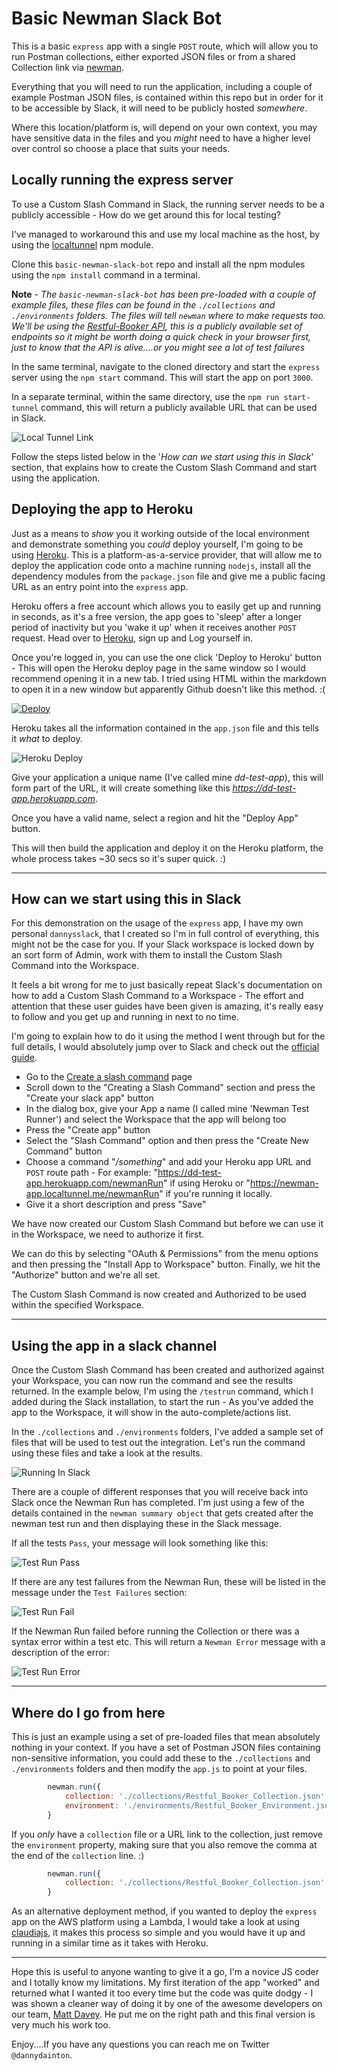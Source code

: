 # Basic Newman Slack Bot

This is a basic `express` app with a single `POST` route, which will allow you to run Postman collections, either exported JSON files or from a shared Collection link via [newman](https://github.com/postmanlabs/newman).

Everything that you will need to run the application, including a couple of example Postman JSON files, is contained within this repo but in order for it to be accessible by Slack, it will need to be publicly hosted _somewhere_. 

Where this location/platform is, will depend on your own context, you may have sensitive data in the files and you _might_ need to have a higher level over control so choose a place that suits your needs.

## Locally running the express server

To use a Custom Slash Command in Slack, the running server needs to be a publicly accessible - How do we get around this for local testing? 

I've managed to workaround this and use my local machine as the host, by using the [localtunnel](https://localtunnel.github.io/www/) npm module.

Clone this `basic-newman-slack-bot` repo and install all the npm modules using the `npm install` command in a terminal.

**Note** - _The `basic-newman-slack-bot` has been pre-loaded with a couple of example files, these files can be found in the `./collections` and `./environments` folders. The files will _tell_ `newman` where to make requests too. We'll be using the [Restful-Booker API](https://restful-booker.herokuapp.com/), this is a publicly available set of endpoints so it might be worth doing a quick check in your browser first, just to know that the API is alive....or you might see a lot of test failures_

In the same terminal, navigate to the cloned directory and start the `express` server using the `npm start` command. This will start the app on port `3000`.

In a separate terminal, within the same directory, use the `npm run start-tunnel` command, this will return a publicly available URL that can be used in Slack. 

![Local Tunnel Link](./public/Local_Tunnel_Link.png)

Follow the steps listed below in the '_How can we start using this in Slack_' section, that explains how to create the Custom Slash Command and start using the application. 

## Deploying the app to Heroku

Just as a means to *show* you it working outside of the local environment and demonstrate something you _could_ deploy yourself, I'm going to be using [Heroku](https://www.heroku.com). This is a platform-as-a-service provider, that will allow me to deploy the application code onto a machine running `nodejs`, install all the dependency modules from the `package.json` file and give me a public facing URL as an entry point into the `express` app.

Heroku offers a free account which allows you to easily get up and running in seconds, as it's a free version, the app goes to 'sleep' after a longer period of inactivity but you 'wake it up' when it receives another `POST` request. Head over to [Heroku](https://signup.heroku.com/), sign up and Log yourself in.

Once you're logged in, you can use the one click 'Deploy to Heroku' button - This will open the Heroku deploy page in the same window so I would recommend opening it in a new tab. I tried using HTML within the markdown to open it in a new window but apparently Github doesn't like this method. :( 

[![Deploy](https://www.herokucdn.com/deploy/button.svg)](https://heroku.com/deploy?template=https://github.com/DannyDainton/basic-newman-slack-bot)

Heroku takes all the information contained in the `app.json` file and this tells it _what_ to deploy.

![Heroku Deploy](./public/Heroku_Deploy.PNG)

Give your application a unique name (I've called mine _dd-test-app_), this will form part of the URL, it will create something like this _https://dd-test-app.herokuapp.com_.

Once you have a valid name, select a region and hit the "Deploy App" button.

This will then build the application and deploy it on the Heroku platform, the whole process takes ~30 secs so it's super quick. :)

---

## How can we start using this in Slack

For this demonstration on the usage of the `express` app, I have my own personal `dannysslack`, that I created so I'm in full control of everything, this might not be the case for you. If your Slack workspace is locked down by an sort form of Admin, work with them to install the Custom Slash Command into the Workspace.

It feels a bit wrong for me to just basically repeat Slack's documentation on how to add a Custom Slash Command to a Workspace - The effort and attention that these user guides have been given is amazing, it's really easy to follow and you get up and running in next to no time.

I'm going to explain how to do it using the method I went through but for the full details, I would absolutely jump over to Slack and check out the [official guide](https://api.slack.com/slash-commands). 

- Go to the [Create a slash command](https://api.slack.com/slash-commands) page
- Scroll down to the "Creating a Slash Command" section and press the "Create your slack app" button
- In the dialog box, give your App a name (I called mine 'Newman Test Runner') and select the Workspace that the app will belong too
- Press the "Create app" button
- Select the "Slash Command" option and then press the "Create New Command" button
- Choose a command "_/something_" and add your Heroku app URL and `POST` route path - For example: "https://dd-test-app.herokuapp.com/newmanRun" if using Heroku or "https://newman-app.localtunnel.me/newmanRun" if you're running it locally.
- Give it a short description and press "Save"

We have now created our Custom Slash Command but before we can use it in the Workspace, we need to authorize it first. 

We can do this by selecting "OAuth & Permissions" from the menu options and then pressing the "Install App to Workspace" button. Finally, we hit the "Authorize" button and we're all set. 

The Custom Slash Command is now created and Authorized to be used within the specified Workspace.

---

## Using the app in a slack channel

Once the Custom Slash Command has been created and authorized against your Workspace, you can now run the command and see the results returned. In the example below, I'm using the `/testrun` command, which I added during the Slack installation, to start the run - As you've added the app to the Workspace, it will show in the auto-complete/actions list.

In the `./collections` and `./environments` folders, I've added a sample set of files that will be used to test out the integration. Let's run the command using these files and take a look at the results.

![Running In Slack](./public/Basic_Slack_Bot.gif)

There are a couple of different responses that you will receive back into Slack once the Newman Run has completed. I'm just using a few of the details contained in the `newman summary object` that gets created after the newman test run and then displaying these in the Slack message.

If all the tests `Pass`, your message will look something like this: 

![Test Run Pass](./public/Test_Run_Pass.png)

If there are any test failures from the Newman Run, these will be listed in the message under the `Test Failures` section:

![Test Run Fail](./public/Test_Run_Fail.png)

If the Newman Run failed before running the Collection or there was a syntax error within a test etc. This will return a `Newman Error` message with a description of the error: 

![Test Run Error](./public/Test_Run_Error.png)

---

## Where do I go from here

This is just an example using a set of pre-loaded files that mean absolutely nothing in your context. If you have a set of Postman JSON files containing non-sensitive information, you could add these to the `./collections` and `./environments` folders and then modify the `app.js` to point at your files. 

```javascript
        newman.run({
            collection: './collections/Restful_Booker_Collection.json',
            environment: './environments/Restful_Booker_Environment.json'
        }
```

If you _only_ have a `collection` file or a URL link to the collection, just remove the `environment` property, making sure that you also remove the comma at the end of the `collection` line. :)

```javascript
        newman.run({
            collection: './collections/Restful_Booker_Collection.json'
        }
```

As an alternative deployment method, if you wanted to deploy the `express` app on the AWS platform using a Lambda, I would take a look at using [claudiajs](https://claudiajs.com/tutorials/serverless-express.html), it makes this process so simple and you would have it up and running in a similar time as it takes with Heroku.

---

Hope this is useful to anyone wanting to give it a go, I'm a novice JS coder and I totally know my limitations. My first iteration of the app "worked" and returned what I wanted it too every time but the code was quite dodgy - I was shown a cleaner way of doing it by one of the awesome developers on our team, [Matt Davey](https://github.com/Matthew-Davey). He put me on the right path and this final version is very much his work too.

Enjoy....If you have any questions you can reach me on Twitter `@dannydainton`.
